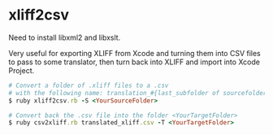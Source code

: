 # xliff2csv

Need to install libxml2 and libxslt.

Very useful for exporting XLIFF from Xcode and turning them into CSV files to pass to some translator, then turn back into XLIFF and import into Xcode Project.

```ruby
# Convert a folder of .xliff files to a .csv 
# with the following name: translation_#{last_subfolder of sourcefolder}.csv
$ ruby xliff2csv.rb -S <YourSourceFolder>
```

```ruby
# Convert back the .csv file into the folder <YourTargetFolder>
$ ruby csv2xliff.rb translated_xliff.csv -T <YourTargetFolder>
```